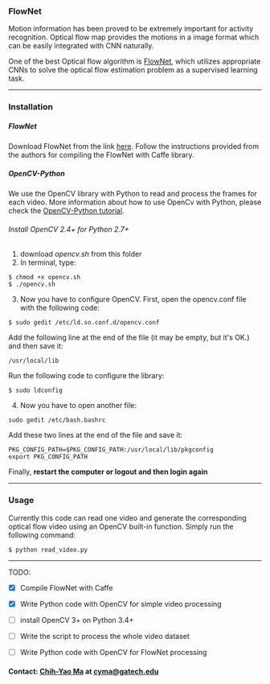 ### FlowNet

Motion information has been proved to be extremely important for activity recognition. Optical flow map provides the motions in a image format which can be easily integrated with CNN naturally.

One of the best Optical flow algorithm is [FlowNet](http://arxiv.org/abs/1504.06852), which utilizes appropriate CNNs to solve the optical flow estimation problem as a supervised learning task.

---
### Installation

##### FlowNet
Download FlowNet from the link [here](http://lmb.informatik.uni-freiburg.de/resources/software.php).
Follow the instructions provided from the authors for compiling the FlowNet with Caffe library.

##### OpenCV-Python  
We use the OpenCV library with Python to read and process the frames for each video. More information about how to use OpenCv with Python, please check the [OpenCV-Python tutorial](http://docs.opencv.org/3.0-beta/doc/py_tutorials/py_tutorials.html).

###### Install OpenCV 2.4+ for Python 2.7+
1. download _opencv.sh_ from this folder
2. In terminal, type:
```
$ chmod +x opencv.sh
$ ./opencv.sh
```
3. Now you have to configure OpenCV. First, open the opencv.conf file with the following code:
```
$ sudo gedit /etc/ld.so.conf.d/opencv.conf
```
Add the following line at the end of the file (it may be empty, but it's OK.) and then save it:
```
/usr/local/lib
```
Run the following code to configure the library:
```
$ sudo ldconfig
```
4. Now you have to open another file:
```
sudo gedit /etc/bash.bashrc
```
Add these two lines at the end of the file and save it:
```
PKG_CONFIG_PATH=$PKG_CONFIG_PATH:/usr/local/lib/pkgconfig
export PKG_CONFIG_PATH
```
Finally, **restart the computer or logout and then login again**

---
### Usage
Currently this code can read one video and generate the corresponding optical flow video using an OpenCV built-in function. Simply run the following command:
```
$ python read_video.py
```

---
TODO:
- [x] Compile FlowNet with Caffe
- [x] Write Python code with OpenCV for simple video processing
- [ ] install OpenCV 3+ on Python 3.4+
- [ ] Write the script to process the whole video dataset
- [ ] Write Python code with OpenCV for FlowNet processing


#### Contact: [Chih-Yao Ma](http://shallowdown.wix.com/chih-yao-ma) at <cyma@gatech.edu>
